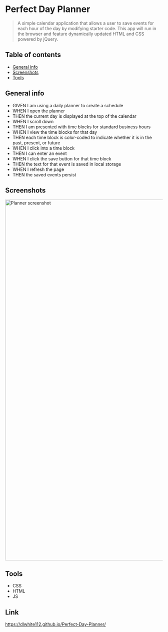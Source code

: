 # Perfect Day Planner
> A simple calendar application that allows a user to save events for each hour of the day by modifying starter code. This app will run in the browser and feature dynamically updated HTML and CSS powered by jQuery.


## Table of contents
* [General info](#general-info)
* [Screenshots](#screenshots)
* [Tools](#technologies)


## General info
* GIVEN I am using a daily planner to create a schedule
* WHEN I open the planner
* THEN the current day is displayed at the top of the calendar
* WHEN I scroll down
* THEN I am presented with time blocks for standard business hours
* WHEN I view the time blocks for that day
* THEN each time block is color-coded to indicate whether it is in the past, present, or future
* WHEN I click into a time block
* THEN I can enter an event
* WHEN I click the save button for that time block
* THEN the text for that event is saved in local storage
* WHEN I refresh the page
* THEN the saved events persist

## Screenshots

<img width="1152" alt="Planner screenshot" src="https://user-images.githubusercontent.com/74333123/106089485-a5328800-60ed-11eb-9211-5ee5457836eb.png">


## Tools
* CSS 
* HTML
* JS

## Link
https://dlwhite112.github.io/Perfect-Day-Planner/


